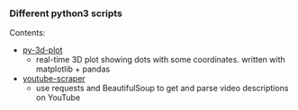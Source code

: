 ### Different python3 scripts

Contents:
* [py-3d-plot](1/)
    * real-time 3D plot showing dots with some coordinates. written with matplotlib + pandas
* [youtube-scraper](2/)
    * use requests and BeautifulSoup to get and parse video descriptions on YouTube
